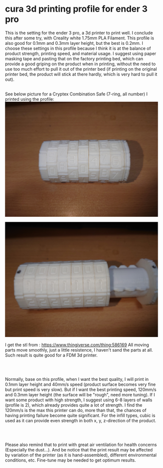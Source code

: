 # cura 3d printing profile for ender 3 pro

This is the setting for the ender 3 pro, a 3d printer to print well. I conclude this after some try, with Creality white 1.75mm PLA Filament. This profile is also good 
for 0.1mm and 0.3mm layer height, but the best is 0.2mm. I choose these settings in this profile because I think it is at the balance of product strength, printing 
speed, and material usage. I suggest using paper masking tape and pasting that on the factory printing bed, which can provide a good griping on the product when in 
printing, without the need to use too much effort to pull it out of the printer bed (if printing on the original printer bed, the product will stick at there hardly, 
which is very hard to pull it out). 
</br></br>

See below picture for a Cryptex Combination Safe (7-ring, all number) I printed using the profile:
<img src="photo/cryptex_sample1.JPG" width="700"><br />

<img src="photo/cryptex_sample2.JPG" width="700"><br />

I get the stl from : <https://www.thingiverse.com/thing:586169>
All moving parts move smoothly, just a little resistence, I haven't sand the parts at all. Such result is quite good for a FDM 3d printer.

</br></br>


Normally, base on this profile, when I want the best quality, I will print in 0.1mm layer height and 40mm/s speed (product surface becomes very fine but print speed is 
very slow). But if I want the best printing speed, 120mm/s and 0.3mm layer height (the surface will be "rough", need more tuning). If I want some product with high 
strength, I suggest using 6-8 layers of walls (profile is 2), which already provides quite a lot of strength. I find the 120mm/s is the max this printer can do, more 
than that, the chances of having printing failure become quite significant. For the infill types, cubic is used as it can provide even strength in both x, y, z-direction 
of the product.

</br></br>

Please also remind that to print with great air ventilation for health concerns (Especially the dust...). And be notice that the print result may be affected by 
variation of the printer (as it is hand-assembled), different environmental conditions, etc. Fine-tune may be needed to get optimum results.
